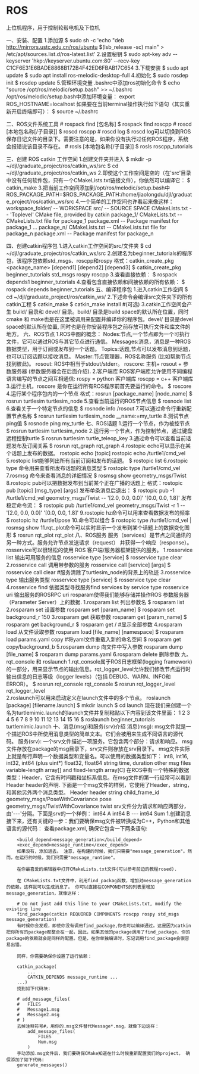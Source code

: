 # ROS
上位机程序，用于控制轮毂电机及下位机

一、安装、配置
    1.添加源
        $ sudo sh -c 'echo "deb http://mirrors.ustc.edu.cn/ros/ubuntu $(lsb_release -sc) main" > /etc/apt/sources.list.d/ros-latest.list'
    2.设置秘钥
        $ sudo apt-key adv --keyserver 'hkp://keyserver.ubuntu.com:80' --recv-key C1CF6E31E6BADE8868B172B4F42ED6FBAB17C654
    3.下载安装
        $ sudo apt update
        $ sudo apt install ros-melodic-desktop-full
    4.初始化
        $ sudo rosdep init
        $ rosdep update
    5.管理环境变量
        .bashrc中添加ros初始化命令
            $ echo "source /opt/ros/melodic/setup.bash" >> ~/.bashrc
        /opt/ros/melodic/setup.bash中添加环境变量：
            export ROS_HOSTNAME=localhost
        如果要在当前terminal操作执行如下语句（其实重新开启终端即可）：
            $ source ~/.bashrc

二、ROS文件系统工具
    # rospack find [包名称]
        $ rospack find roscpp
    # roscd [本地包名称[/子目录]]
        $ roscd roscpp
    # roscd log
        $ roscd log可以切换到ROS保存日记文件的目录下。需要注意的是，如果你没有执行过任何ROS程序，系统会报错说该目录不存在。
    # rosls [本地包名称[/子目录]]
        $ rosls roscpp_tutorials

三、创建 ROS catkin 工作空间
    1.创建文件夹并进入
        $ mkdir -p ~/djl/graduate_project/ros/catkin_ws/src
        $ cd ~/djl/graduate_project/ros/catkin_ws
    2.即使这个工作空间是空的（在'src'目录中没有任何软件包，只有一个CMakeLists.txt链接文件），你依然可以编译它：
        $ catkin_make
    3.把当前工作空间添加到/opt/ros/melodic/setup.bash中
        ROS_PACKAGE_PATH=$ROS_PACKAGE_PATH:/home/jiaolongdu/djl/graduate_project/ros/catkin_ws/src
    4.一个简单的工作空间也许看起来像这样：
        workspace_folder/               -- WORKSPACE
            src/                        -- SOURCE SPACE
                CMakeLists.txt          -- 'Toplevel' CMake file, provided by catkin
                package_1/
                    CMakeLists.txt      -- CMakeLists.txt file for package_1
                    package.xml         -- Package manifest for package_1
                ...
                package_n/
                    CMakeLists.txt      -- CMakeLists.txt file for package_n
                    package.xml         -- Package manifest for package_n

四、创建catkin程序包
    1.进入catkin工作空间的src/文件夹
        $ cd ~/djl/graduate_project/ros/catkin_ws/src
    2.创建名为beginner_tutorials的程序包，该程序包依赖std_msgs、roscpp和rospy
        格式：catkin_create_pkg <package_name> [depend1] [depend2] [depend3]
            $ catkin_create_pkg beginner_tutorials std_msgs rospy roscpp
    3.查看直接依赖：
        $ rospack depends1 beginner_tutorials
    4.查看包含直接依赖和间接依赖的所有依赖：
        $ rospack depends beginner_tutorials
五、编译程序包
    1.进入catkin工作空间
        $ cd ~/djl/graduate_project/ros/catkin_ws/
    2.下述命令会编译src文件夹下的所有catkin工程
        $ catkin_make
        $ catkin_make install  #(可选)
    3.catkin工作空间会产生 build/ 目录和 devel/ 目录。build/ 目录是build space的默认所在位置，同时cmake 和 make也是在这里被调用来配置并编译你的程序包。devel/ 目录是devel space的默认所在位置, 同时也是在你安装程序包之前存放可执行文件和库文件的地方。
六、ROS节点
    1.ROS中图的概念：
        Nodes:节点,一个节点即为一个可执行文件，它可以通过ROS与其它节点进行通信。
        Messages:消息，消息是一种ROS数据类型，用于订阅或发布到一个话题。
        Topics:话题,节点可以发布消息到话题，也可以订阅话题以接收消息。
        Master:节点管理器，ROS名称服务 (比如帮助节点找到彼此)。
        rosout: ROS中相当于stdout/stderr。
        roscore: 主机+ rosout + 参数服务器 (参数服务器会在后面介绍).
    2.客户端库
        ROS客户端库允许使用不同编程语言编写的节点之间互相通信:
            rospy = python 客户端库
            roscpp = c++ 客户端库
    3.运行主机，roscore 是你在运行所有ROS程序前首先要运行的命令。
        $ roscore
    4.运行某个程序包内的一个节点
        格式：rosrun [package_name] [node_name]
            $ rosrun turtlesim turtlesim_node
    5.查看当前运行的ROS节点信息
        $ rosnode list
    6.查看关于一个特定节点的信息
        $ rosnode info /rosout
    7.可以通过命令行重新配置节点名称
        $ rosrun turtlesim turtlesim_node __name:=my_turtle
    8.测试节点ping值
        $ rosnode ping my_turtle
七、ROS话题
    1.运行一个节点，作为被控节点
        $ rosrun turtlesim turtlesim_node
    2.运行另一个节点，作为控制节点，通过键盘远程控制turtle
        $ rosrun turtlesim turtle_teleop_key
    3.通过命令可以查看当前话题发布及订阅关系
        $ rosrun rqt_graph rqt_graph
    4.rostopic echo可以显示在某个话题上发布的数据。
        rostopic echo [topic]
            rostopic echo /turtle1/cmd_vel
    5.rostopic list能够列出所有当前订阅和发布的话题。
        $ rostopic list
    6.rostopic type 命令用来查看所发布话题的消息类型
        $ rostopic type /turtle1/cmd_vel
    7.rosmsg 命令来查看消息的详细情况
        $ rosmsg show geometry_msgs/Twist
    8.rostopic pub可以把数据发布到当前某个正在广播的话题上
        格式：rostopic pub [topic] [msg_type] [args]
            发布单条消息后退出：
                $ rostopic pub -1 /turtle1/cmd_vel geometry_msgs/Twist -- '[2.0, 0.0, 0.0]' '[0.0, 0.0, 1.8]'
            发布稳定命令流：
                $ rostopic pub /turtle1/cmd_vel geometry_msgs/Twist -r 1 -- '[2.0, 0.0, 0.0]' '[0.0, 0.0, 1.8]'
    9.rostopic hz命令可以用来查看数据发布的频率
        $ rostopic hz /turtle1/pose
    10.命令可以组合
        $ rostopic type /turtle1/cmd_vel | rosmsg show
    11.rqt_plot命令可以实时显示一个发布到某个话题上的数据变化图形
        $ rosrun rqt_plot rqt_plot
八、ROS服务
    服务（services）是节点之间通讯的另一种方式。服务允许节点发送请求（request） 并获得一个响应（response）。
        rosservice可以很轻松的使用 ROS 客户端/服务器框架提供的服务。
            1.rosservice list         输出可用服务的信息
                rosservice type [service]
                    $ rosservice type clear
            2.rosservice call         调用带参数的服务
                rosservice call [service] [args]
                    $ rosservice call clear             #服务清除了turtlesim_node的背景上的轨迹
            3.rosservice type         输出服务类型
                rosservice type [service]
                    $ rosservice type clear
            4.rosservice find         依据类型寻找服务find services by service type
                rosservice uri          输出服务的ROSRPC uri
        rosparam使得我们能够存储并操作ROS 参数服务器（Parameter Server）上的数据.
            1.rosparam list           列出参数名
                $ rosparam list
            2.rosparam set            设置参数
                rosparam set [param_name]
                    $ rosparam set background_r 150
            3.rosparam get            获取参数
                rosparam get [param_name]
                    $ rosparam get background_r
                    $ rosparam get /        #显示全部参数
            4.rosparam load           从文件读取参数
                rosparam load [file_name] [namespace]
                    $ rosparam load params.yaml copy    #将yaml文件重载入新的命名空间
                    $ rosparam get copy/background_b
            5.rosparam dump           向文件中写入参数
                rosparam dump [file_name]
                    $ rosparam dump params.yaml
            6.rosparam delete         删除参数
九、rqt_console 和 roslaunch
    1.rqt_console属于ROS日志框架(logging framework)的一部分，用来显示节点的输出信息。rqt_logger_level允许我们修改节点运行时输出信息的日志等级（logger levels）（包括 DEBUG、WARN、INFO和ERROR）。
        $ rosrun rqt_console rqt_console
        $ rosrun rqt_logger_level rqt_logger_level        
    2.roslaunch可以用来启动定义在launch文件中的多个节点。
        roslaunch [package] [filename.launch]
            $ mkdir launch
            $ cd launch
            现在我们来创建一个名为turtlemimic.launch的launch文件并复制粘贴以下内容到该文件里面：
                1 <launch>
                2 
                3   <group ns="turtlesim1">
                4     <node pkg="turtlesim" name="sim" type="turtlesim_node"/>
                5   </group>
                6 
                7   <group ns="turtlesim2">
                8     <node pkg="turtlesim" name="sim" type="turtlesim_node"/>
                9   </group>
                10 
                11   <node pkg="turtlesim" name="mimic" type="mimic">
                12     <remap from="input" to="turtlesim1/turtle1"/>
                13     <remap from="output" to="turtlesim2/turtle1"/>
                14   </node>
                15 
                16 </launch>
            $ roslaunch beginner_tutorials turtlemimic.launch
十、消息(msg)和服务(srv)介绍
    消息(msg): msg文件就是一个描述ROS中所使用消息类型的简单文本。它们会被用来生成不同语言的源代码。
    服务(srv): 一个srv文件描述一项服务。它包含两个部分：请求和响应。
    msg文件存放在package的msg目录下，srv文件则存放在srv目录下。
    msg文件实际上就是每行声明一个数据类型和变量名。可以使用的数据类型如下：
        int8, int16, int32, int64 (plus uint*)
        float32, float64
        string
        time, duration
        other msg files
        variable-length array[] and fixed-length array[C]
        在ROS中有一个特殊的数据类型：Header，它含有时间戳和坐标系信息。在msg文件的第一行经常可以看到Header header的声明.
    下面是一个msg文件的样例，它使用了Header，string，和其他另外两个消息类型。
        Header header
        string child_frame_id
        geometry_msgs/PoseWithCovariance pose
        geometry_msgs/TwistWithCovariance twist
    srv文件分为请求和响应两部分，由'---'分隔。下面是srv的一个样例：
        int64 A
        int64 B
        ---
        int64 Sum
    1.创建消息
        接下来，还有关键的一步：我们要确保msg文件被转换成为C++，Python和其他语言的源代码：
        查看package.xml, 确保它包含一下两条语句:

        <build_depend>message_generation</build_depend>
        <exec_depend>message_runtime</exec_depend>
        如果没有，添加进去。 注意，在构建的时候，我们只需要"message_generation"。然而，在运行的时候，我们只需要"message_runtime"。

        在你最喜爱的编辑器中打开CMakeLists.txt文件(可以参考前边的教程rosed).

        在 CMakeLists.txt文件中，利用find_packag函数，增加对message_generation的依赖，这样就可以生成消息了。 你可以直接在COMPONENTS的列表里增加message_generation，就像这样：

        # Do not just add this line to your CMakeLists.txt, modify the existing line
        find_package(catkin REQUIRED COMPONENTS roscpp rospy std_msgs message_generation)
        有时候你会发现，即使你没有调用find_package,你也可以编译通过。这是因为catkin把你所有的package都整合在一起，因此，如果其他的package调用了find_package，你的package的依赖就会是同样的配置。但是，在你单独编译时，忘记调用find_package会很容易出错。

        同样，你需要确保你设置了运行依赖：

        catkin_package(
            ...
            CATKIN_DEPENDS message_runtime ...
        ...)
        找到如下代码块:

        # add_message_files(
        #   FILES
        #   Message1.msg
        #   Message2.msg
        # )
        去掉注释符号#，用你的.msg文件替代Message*.msg，就像下边这样：
            add_message_files(
                FILES
                Num.msg
            )
        手动添加.msg文件后，我们要确保CMake知道在什么时候重新配置我们的project。 确保添加了如下代码:
        generate_messages()